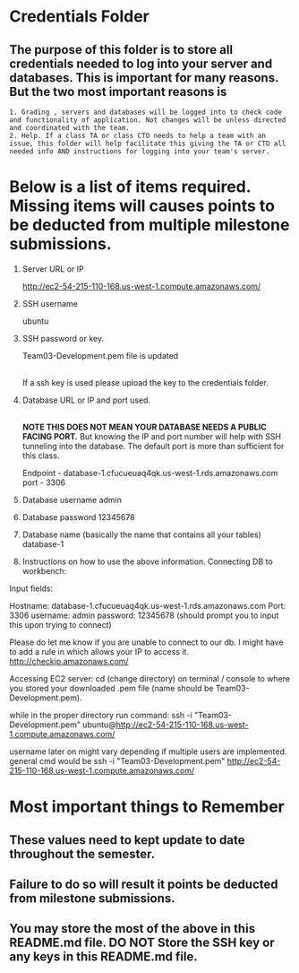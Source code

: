 # Credentials Folder

## The purpose of this folder is to store all credentials needed to log into your server and databases. This is important for many reasons. But the two most important reasons is
    1. Grading , servers and databases will be logged into to check code and functionality of application. Not changes will be unless directed and coordinated with the team.
    2. Help. If a class TA or class CTO needs to help a team with an issue, this folder will help facilitate this giving the TA or CTO all needed info AND instructions for logging into your team's server. 


# Below is a list of items required. Missing items will causes points to be deducted from multiple milestone submissions.

1. Server URL or IP

	http://ec2-54-215-110-168.us-west-1.compute.amazonaws.com/
	
2. SSH username

	ubuntu
	
3. SSH password or key.

	Team03-Development.pem file is updated

    <br> If a ssh key is used please upload the key to the credentials folder.

4. Database URL or IP and port used.
    
    <br><strong> NOTE THIS DOES NOT MEAN YOUR DATABASE NEEDS A PUBLIC FACING PORT.</strong> But knowing the IP and port number will help with SSH tunneling into the database. The default port is more than sufficient for this class.

	Endpoint - database-1.cfucueuaq4qk.us-west-1.rds.amazonaws.com
	port - 3306
	

5. Database username
    admin
6. Database password
    12345678
7. Database name (basically the name that contains all your tables)
    database-1
8. Instructions on how to use the above information.
Connecting DB to workbench:

Input fields: 

Hostname: database-1.cfucueuaq4qk.us-west-1.rds.amazonaws.com
Port: 3306
username: admin
password: 12345678 (should prompt you to input this upon trying to connect)

Please do let me know if you are unable to connect to our db. I might have to add a rule in which allows your IP to access it. http://checkip.amazonaws.com/


Accessing EC2 server:
cd (change directory) on terminal / console to where you stored your downloaded .pem file (name should be Team03-Development.pem).

while in the proper directory run command:
ssh -i "Team03-Development.pem" ubuntu@http://ec2-54-215-110-168.us-west-1.compute.amazonaws.com/

    
username later on might vary depending if multiple users are implemented. 
general cmd would be ssh -i "Team03-Development.pem" http://ec2-54-215-110-168.us-west-1.compute.amazonaws.com/



# Most important things to Remember
## These values need to kept update to date throughout the semester. <br>
## <strong>Failure to do so will result it points be deducted from milestone submissions.</strong><br>
## You may store the most of the above in this README.md file. DO NOT Store the SSH key or any keys in this README.md file.
